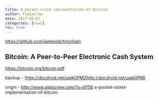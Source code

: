 ```yaml
---
title: A pocket-sized implementation of Bitcoin
author: PipisCrew
date: 2017-08-07
categories: [news]
toc: true
---
```


https://github.com/jamesob/tinychain

## Bitcoin: A Peer-to-Peer Electronic Cash System

https://bitcoin.org/bitcoin.pdf

backup - [http://docdroid.net/uqjk0PM](http://docdroid.net/uqjk0PM)

origin - http://www.pipiscrew.com/?p=9756 a-pocket-sized-implementation-of-bitcoin